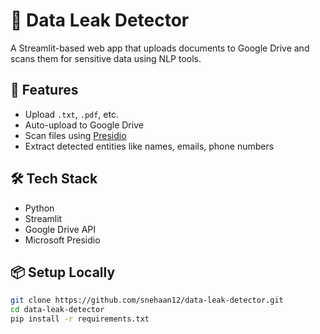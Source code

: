 # 🔐 Data Leak Detector

A Streamlit-based web app that uploads documents to Google Drive and scans them for sensitive data using NLP tools.

## 🚀 Features

- Upload `.txt`, `.pdf`, etc.
- Auto-upload to Google Drive
- Scan files using [Presidio](https://github.com/microsoft/presidio)
- Extract detected entities like names, emails, phone numbers

## 🛠️ Tech Stack

- Python
- Streamlit
- Google Drive API
- Microsoft Presidio

## 📦 Setup Locally

```bash
git clone https://github.com/snehaan12/data-leak-detector.git
cd data-leak-detector
pip install -r requirements.txt
